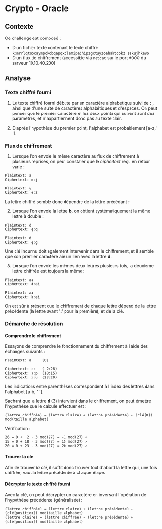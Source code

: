 # Crypto - Oracle

## Contexte
Ce challenge est composé :
+ D'un fichier texte contenant le texte chiffré `k:mrrlqtoocaympckcbqapqxclemipaihipzgxtuyzoahabtcokz sskujhkewo`
+ D'un flux de chiffrement (accessible via `netcat` sur le port 9000 du serveur 10.10.40.200)

## Analyse
### Texte chiffré fourni
1. Le texte chiffré fourni débute par un caractère alphabetique suivi de **:** , ainsi que d'une suite de caractères alphabétiques et d'espaces.
On peut penser que le premier caractère et les deux points qui suivent sont des paramètres, et n'appartiennent donc pas au texte clair.

2. D'après l'hypothèse du premier point, l'alphabet est probablement [a-z,' '].

### Flux de chiffrement
1. Lorsque l'on envoie le même caractère au flux de chiffrement à plusieurs reprises, on peut constater que le *ciphertext* reçu en retour varie :
```
Plaintext: a
Ciphertext: m:j

Plaintext: y
Ciphertext: e:z
```
La lettre chiffré semble donc dépendre de la lettre précédant **:**.

2. Lorsque l'on envoie la lettre **b**, on obtient systématiquement la même lettre à double :
```
Plaintext: d
Ciphertext: q:q

Plaintext: d
Ciphertext: g:g
```
Une clé incunnu doit également intervenir dans le chiffrement, et il semble que son premier caractère aie un lien avec la lettre **d**.

3. Lorsque l'on envoie les mêmes deux lettres plusieurs fois, la deuxième lettre chiffrée est toujours la même :
```
Plaintext: aa
Ciphertext: d:ai

Plaintext: aa
Ciphertext: h:ei
```
On est sûr à présent que le chiffrement de chaque lettre dépend de la lettre précédente (la lettre avant '**:**' pour la première), et de la clé.
### Démarche de résolution
#### Comprendre le chiffrement
Essayons de comprendre le fonctionnement du chiffrement à l'aide des échanges suivants :
```
Plaintext: a     (0)

Ciphertext: c:   ( 2:26)
Ciphertext: s:p  (18:15)
Ciphertext: x:u  (23:20)
```
Les indications entre parenthèses correspondent à l'index des lettres dans l'alphabet [a-b, ' '].

Sachant que la lettre **d** (3) intervient dans le chiffrement, on peut émettre l'hypothèse que le calcule effectuer est :
```
(lettre chiffrée) = (lettre claire) + (lettre précédente) - (clé[0]) mod(taille alphabet)
```
Vérification :
```
26 = 0 +  2 - 3 mod(27) = -1 mod(27) ✓
15 = 0 + 18 - 3 mod(27) = 15 mod(27) ✓
20 = 0 + 23 - 3 mod(27) = 20 mod(27) ✓
```

#### Trouver la clé
Afin de trouver *la clé*, il suffit donc trouver tout d'abord la lettre qui, une fois chiffrée, vaut la lettre précédente à chaque étape.

#### Décrypter le texte chiffré fourni
Avec la clé, on peut décrypter un caractère en inversant l'opération de l'hypothèse précédente (généralisée) :
```
(lettre chiffrée) = (lettre claire) + (lettre précédente) - (clé[position]) mod(taille alphabet)
(lettre claire) = (lettre chiffrée) - (lettre précédente) + (clé[position]) mod(taille alphabet)
```



